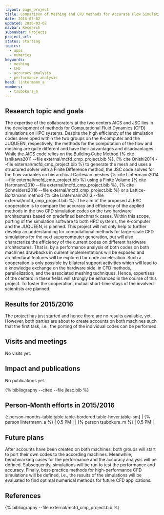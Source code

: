 ```yaml
---
layout: page_project
title: Comparison of Meshing and CFD Methods for Accurate Flow Simulations on HPC systems
date: 2016-03-02
updated: 2016-03-02
navbar: Research
subnavbar: Projects
project_url:
status: starting
topics:
  - apps
  - numerics
keywords:
  - meshing
  - CFD
  - accuracy analysis
  - performance analysis
head: lintermann_a
members:
  - tsubokura_m
---
```


## Research topic and goals

The expertise of the collaborators at the two centers AICS and JSC lies in the development of methods for Computational Fluid Dynamics (CFD) simulations on HPC systems.
Despite the high efficiency of the simulation codes developed within the two groups on the K-computer and the JUQUEEN, respectively, the methods for the computation of the flow and meshing are quite different and have their advantages and disadvantages.
While the AICS code relies on the Building Cube Method {% cite Ishikawa2011 --file external/mcfd_cmp_project.bib %}, {% cite Onishi2014 --file external/mcfd_cmp_project.bib %} to generate the mesh and uses a structured solver with a Finite Difference method, the JSC code solves for the flow variables on hierarchical Cartesian meshes {% cite Lintermann2014 --file external/mcfd_cmp_project.bib %} using a Finite Volume {% cite Hartmann2010 --file external/mcfd_cmp_project.bib %}, {% cite Schneiders2016 --file external/mcfd_cmp_project.bib %} or a Lattice-Boltzmann method {% cite Lintermann2013 --file external/mcfd_cmp_project.bib %}.
The aim of the proposed JLESC cooperation is to compare the accuracy and efficiency of the applied methods in the two CFD simulation codes on the two hardware architectures based on predefined benchmark cases.
Within this scope, porting of the simulation software to both HPC systems, the K-computer and the JUQUEEN, is planned.
This project will not only help to further develop an understanding for computational methods for large-scale CFD simulations for the next supercomputer generation, but will also characterize the efficiency of the current codes on different hardware architectures.
That is, by a performance analysis of both codes on both machines drawbacks in current implementations will be exposed and architectural features will be explored for code acceleration.
Such a cooperation is only possible by bilateral support activities which will lead to a knowledge exchange on the hardware side, in CFD methods, parallelization, and the associated meshing techniques.
Hence, expertises of the centers in these fields will strongly be enhanced in the course of this project.
To foster the cooperation, mutual short-time stays of the involved scientists are planned.

## Results for 2015/2016

The project has just started and hence there are no results available, yet.
However, both parties are about to create accounts on both machines such that the first task, i.e., the porting of the individual codes can be performed.

## Visits and meetings
No visits yet.

## Impact and publications
No publications yet.

{% bibliography --cited --file jlesc.bib %}


## Person-Month efforts in 2015/2016

{:.person-months-table.table.table-bordered.table-hover.table-sm}
| {% person lintermann_a %} | 0.5 PM |
| {% person tsubokura_m %} | 0.5 PM |


## Future plans

After accounts have been created on both machines, both groups will start to port their own codes to the according machines.
Meanwhile, benchmarking cases for the performance and the accuracy analysis will be defined.
Subsequently, simulations will be run to test the performance and accuracy.
Finally, best-practice methods for high-performance CFD simulations will be defined, i.e., the results of the simulations will be evaluated to find optimal numerical methods for future CFD applications.


## References

{% bibliography --file external/mcfd_cmp_project.bib %}
 

